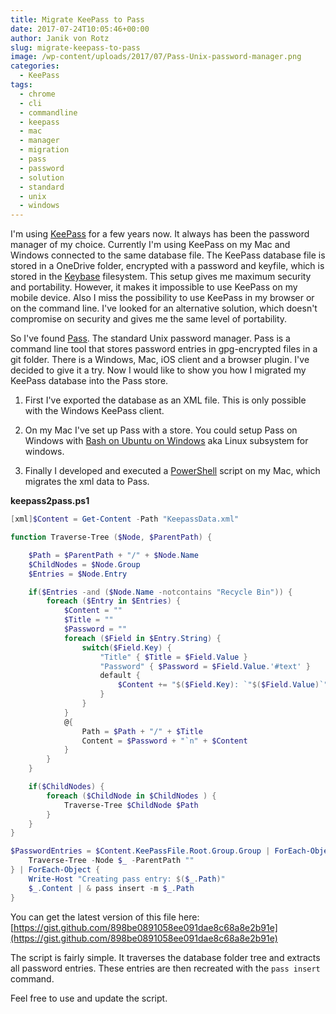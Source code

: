```yaml
---
title: Migrate KeePass to Pass
date: 2017-07-24T10:05:46+00:00
author: Janik von Rotz
slug: migrate-keepass-to-pass
image: /wp-content/uploads/2017/07/Pass-Unix-password-manager.png
categories:
  - KeePass
tags:
  - chrome
  - cli
  - commandline
  - keepass
  - mac
  - manager
  - migration
  - pass
  - password
  - solution
  - standard
  - unix
  - windows
---
```

I'm using [KeePass](http://keepass.info/) for a few years now. It always has been the password manager of my choice. 
Currently I'm using KeePass on my Mac and Windows connected to the same database file. The KeePass database file is stored in a OneDrive folder, encrypted with a password and keyfile, which is stored in the [Keybase](https://keybase.io) filesystem. This setup gives me maximum security and portability. However, it makes it impossible to use KeePass on my mobile device. Also I miss the possibility to use KeePass in my browser or on the command line. I've looked for an alternative solution, which doesn't compromise on security and gives me the same level of portability. 

<!--more-->

So I've found [Pass](https://www.passwordstore.org/). The standard Unix password manager. Pass is a command line tool that stores password entries in gpg-encrypted files in a git folder. There is a Windows, Mac, iOS client and a browser plugin. I've decided to give it a try. Now I would like to show you how I migrated my KeePass database into the Pass store.

1. First I've exported the database as an XML file. This is only possible with the Windows KeePass client.

2. On my Mac I've set up Pass with a store. You could setup Pass on Windows with [Bash on Ubuntu on Windows](https://msdn.microsoft.com/en-us/commandline/wsl/about) aka Linux subsystem for windows.

3. Finally I developed and executed a [PowerShell](https://github.com/PowerShell/PowerShell) script on my Mac, which migrates the xml data to Pass.

**keepass2pass.ps1**

```powershell
[xml]$Content = Get-Content -Path "KeepassData.xml"

function Traverse-Tree ($Node, $ParentPath) {

    $Path = $ParentPath + "/" + $Node.Name
    $ChildNodes = $Node.Group
    $Entries = $Node.Entry

    if($Entries -and ($Node.Name -notcontains "Recycle Bin")) {
        foreach ($Entry in $Entries) {
            $Content = ""
            $Title = ""
            $Password = ""
            foreach ($Field in $Entry.String) {
                switch($Field.Key) {
                    "Title" { $Title = $Field.Value }
                    "Password" { $Password = $Field.Value.'#text' }
                    default {
                        $Content += "$($Field.Key): `"$($Field.Value)`"`n"
                    }
                }
            }
            @{
                Path = $Path + "/" + $Title
                Content = $Password + "`n" + $Content
            }
        }
    }

    if($ChildNodes) {
        foreach ($ChildNode in $ChildNodes ) {
            Traverse-Tree $ChildNode $Path
        }
    }
}

$PasswordEntries = $Content.KeePassFile.Root.Group.Group | ForEach-Object {
    Traverse-Tree -Node $_ -ParentPath ""
} | ForEach-Object {
    Write-Host "Creating pass entry: $($_.Path)"
    $_.Content | & pass insert -m $_.Path
}
```

You can get the latest version of this file here: [https://gist.github.com/898be0891058ee091dae8c68a8e2b91e](https://gist.github.com/898be0891058ee091dae8c68a8e2b91e)

The script is fairly simple. It traverses the database folder tree and extracts all password entries. These entries are then recreated with the `pass insert` command.

Feel free to use and update the script.